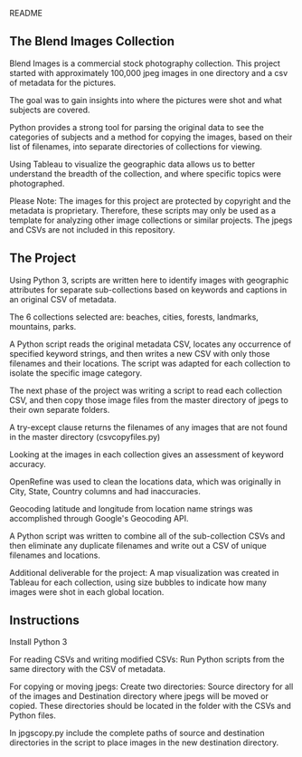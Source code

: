 README

The Blend Images Collection
----------------------------

Blend Images is a commercial stock photography collection. This project started with approximately 100,000 jpeg images in one directory and a csv of metadata for the pictures.

The goal was to gain insights into where the pictures were shot and what subjects are covered.

Python provides a strong tool for parsing the original data to see the categories of subjects and a method for copying the images, based on their list of filenames, into separate directories of collections for viewing. 

Using Tableau to visualize the geographic data allows us to better understand the breadth of the collection, and where specific topics were photographed.

Please Note: The images for this project are protected by copyright and the metadata is proprietary. Therefore, these scripts may only be used as a template for analyzing other image collections or similar projects. The jpegs and CSVs are not included in this repository.


The Project 
-----------

Using Python 3, scripts are written here to identify images with geographic attributes for separate sub-collections based on keywords and captions in an original CSV of metadata.

The 6 collections selected are: beaches, cities, forests, landmarks, mountains, parks.

A Python script reads the original metadata CSV, locates any occurrence of specified keyword strings, and then writes a new CSV with only those filenames and their locations. The script was adapted for each collection to isolate the specific image category.

The next phase of the project was writing a script to read each collection CSV, and then copy those image files from the master directory of jpegs to their own separate folders.

A try-except clause returns the filenames of any images that are not found in the master directory (csvcopyfiles.py)

Looking at the images in each collection gives an assessment of keyword accuracy.

OpenRefine was used to clean the locations data, which was originally in City, State, Country columns and had inaccuracies.

Geocoding latitude and longitude from location name strings was accomplished through Google's Geocoding API.

A Python script was written to combine all of the sub-collection CSVs and then eliminate any duplicate filenames and write out a CSV of unique filenames and locations. 

Additional deliverable for the project: A map visualization was created in Tableau for each collection, using size bubbles to indicate how many images were shot in each global location. 

Instructions
--------------
Install Python 3 

For reading CSVs and writing modified CSVs:
Run Python scripts from the same directory with the CSV of metadata. 

For copying or moving jpegs:
Create two directories: Source directory for all of the images and Destination directory where jpegs will be moved or copied. These directories should be located in the folder with the CSVs and Python files.

In jpgscopy.py include the complete paths of source and destination directories in the script to place images in the new destination directory.





